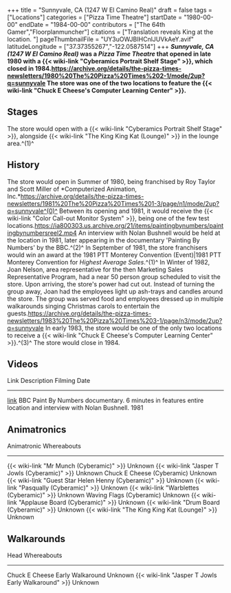 +++
title = "Sunnyvale, CA (1247 W El Camino Real)"
draft = false
tags = ["Locations"]
categories = ["Pizza Time Theatre"]
startDate = "1980-00-00"
endDate = "1984-00-00"
contributors = ["The 64th Gamer","Floorplanmuncher"]
citations = ["Translation reveals King at the location. "]
pageThumbnailFile = "UY3uOWJBIHCnlJUVkAeY.avif"
latitudeLongitude = ["37.37355267","-122.0587514"]
+++
***Sunnyvale, CA (1247 W El Camino Real)* was a *Pizza Time Theatre* that opened in late 1980 with a {{< wiki-link "Cyberamics Portrait Shelf Stage" >}}, which closed in 1984.https://archive.org/details/the-pizza-times-newsletters/1980%20The%20Pizza%20Times%202-1/mode/2up?q=sunnyvale
The store was one of the two locations to feature the {{< wiki-link "Chuck E Cheese's Computer Learning Center" >}}.**

## Stages

The store would open with a {{< wiki-link "Cyberamics Portrait Shelf Stage" >}}, alongside {{< wiki-link "The King King Kat (Lounge)" >}} in the lounge area.^(1)^

## History

The store would open in Summer of 1980, being franchised by Roy Taylor and Scott Miller of *Computerized Animation, Inc.*https://archive.org/details/the-pizza-times-newsletters/1981%20The%20Pizza%20Times%201-3/page/n1/mode/2up?q=sunnyvale^(0)^
Between its opening and 1981, it would receive the {{< wiki-link "Color Call-out Monitor System" >}}, being one of the few test locations.https://ia800303.us.archive.org/21/items/paintingbynumbers/paintingbynumbersreel2.mp4 An interview with Nolan Bushnell would be held at the location in 1981, later appearing in the documentary 'Painting By Numbers' by the BBC.^(2)^ In September of 1981, the store franchisers would win an award at the 1981 PTT Monterey Convention (Event)|1981 PTT Monterey Convention for *Highest Average Sales*.^(1)^
In Winter of 1982, Joan Nelson, area representative for the then Marketing Sales Representative Program, had a near 50 person group scheduled to visit the store. Upon arriving, the store's power had cut out. Instead of turning the group away, Joan had the employees light up ash-trays and candles around the store. The group was served food and employees dressed up in multiple walkarounds singing Christmas carols to entertain the guests.https://archive.org/details/the-pizza-times-newsletters/1983%20The%20Pizza%20Times%203-1/page/n3/mode/2up?q=sunnyvale
In early 1983, the store would be one of the only two locations to receive a {{< wiki-link "Chuck E Cheese's Computer Learning Center" >}}.^(3)^
The store would close in 1984.

## Videos

  Link                                                                                            Description                                                                                                  Filming Date
  ----------------------------------------------------------------------------------------------- ------------------------------------------------------------------------------------------------------------ --------------
  [link](https://ia800303.us.archive.org/21/items/paintingbynumbers/paintingbynumbersreel2.mp4)   BBC Paint By Numbers documentary. 6 minutes in features entire location and interview with Nolan Bushnell.   1981

## Animatronics

  Animatronic                                                  Whereabouts
  ------------------------------------------------------------ -------------
  {{< wiki-link "Mr Munch (Cyberamic)" >}}                 Unknown
  {{< wiki-link "Jasper T Jowls (Cyberamic)" >}}           Unknown
  Chuck E Cheese (Cyberamic)                                   Unknown
  {{< wiki-link "Guest Star Helen Henny (Cyberamic)" >}}   Unknown
  {{< wiki-link "Pasqually (Cyberamic)" >}}                Unknown
  {{< wiki-link "Warblettes (Cyberamic)" >}}               Unknown
  Waving Flags (Cyberamic)                                     Unknown
  {{< wiki-link "Applause Board (Cyberamic)" >}}           Unknown
  {{< wiki-link "Drum Board (Cyberamic)" >}}               Unknown
  {{< wiki-link "The King King Kat (Lounge)" >}}           Unknown

## Walkarounds

  Head                                                      Whereabouts
  --------------------------------------------------------- -------------
  Chuck E Cheese Early Walkaround                           Unknown
  {{< wiki-link "Jasper T Jowls Early Walkaround" >}}   Unknown
